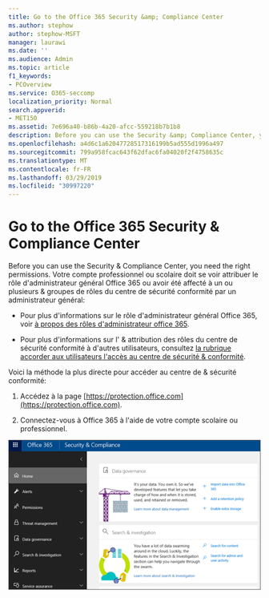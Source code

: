 ```yaml
---
title: Go to the Office 365 Security &amp; Compliance Center
ms.author: stephow
author: stephow-MSFT
manager: laurawi
ms.date: ''
ms.audience: Admin
ms.topic: article
f1_keywords:
- PCOverview
ms.service: O365-seccomp
localization_priority: Normal
search.appverid:
- MET150
ms.assetid: 7e696a40-b86b-4a20-afcc-559218b7b1b8
description: Before you can use the Security &amp; Compliance Center, you need the right permissions. Votre compte professionnel ou scolaire doit se voir attribuer le rôle d'administrateur général Office 365 ou avoir été affecté à un ou plusieurs &amp; groupes de rôles du centre de sécurité conformité par un administrateur général.
ms.openlocfilehash: a4d6c1a62047728517316199b5ad555d1996a497
ms.sourcegitcommit: 799a958fcac643f62dfac6fa04020f2f4758635c
ms.translationtype: MT
ms.contentlocale: fr-FR
ms.lasthandoff: 03/29/2019
ms.locfileid: "30997220"
---
```

# <a name="go-to-the-office-365-security-amp-compliance-center"></a>Go to the Office 365 Security &amp; Compliance Center

Before you can use the Security &amp; Compliance Center, you need the right permissions. Votre compte professionnel ou scolaire doit se voir attribuer le rôle d'administrateur général Office 365 ou avoir été affecté à un ou plusieurs &amp; groupes de rôles du centre de sécurité conformité par un administrateur général:
  
- Pour plus d'informations sur le rôle d'administrateur général Office 365, voir [à propos des rôles d'administrateur office 365](https://support.office.com/article/da585eea-f576-4f55-a1e0-87090b6aaa9d). 
    
- Pour plus d'informations sur l' &amp; attribution des rôles du centre de sécurité conformité à d'autres utilisateurs, consultez [la rubrique accorder aux utilisateurs l'accès au centre de sécurité &amp; conformité](grant-access-to-the-security-and-compliance-center.md).
    
Voici la méthode la plus directe pour accéder au centre de &amp; sécurité conformité:
  
1. Accédez à la page [https://protection.office.com](https://protection.office.com).
    
2. Connectez-vous à Office 365 à l'aide de votre compte scolaire ou professionnel.
    
![Page d'accueil &amp; du centre de sécurité conformité Office 365](media/f1d35324-ac44-4f59-96a7-b11767b43201.png)
  

